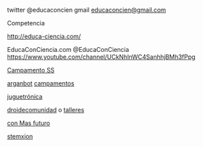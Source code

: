 twitter @educaconcien
gmail educaconcien@gmail.com


Competencia


http://educa-ciencia.com/

EducaConCiencia.com @EducaConCiencia https://www.youtube.com/channel/UCkNhInWC4SanhhjBMh3fPpg

[Campamento SS](http://www.escolapiosaluche.com/campamento-tecnologico-de-semana-santa/)

[arganbot](http://arganbot.blogspot.de/) [campamentos](http://4b7da56ea55f.fikket.com/event/campamento-tecnologico-junio-2015)

[juguetrónica](http://cursosderobotica.es/tarifas/)

[droidecomunidad](http://droidecomunidad.com/shop/kit-de-roboticaprogramacion-para-el-aula/) o [talleres](http://droidecomunidad.com/portfolio-item/talleres-con-mi-primer-kit-de-robotica-de-bq/)

[con Mas futuro](http://www.campamentos.conmasfuturo.com/index.php/campamentos-tecnologicos-de-verano-tematica-y-contenidos/)

[stemxion](http://stemxion.com/campamento-de-verano-malaga-stemxion/)